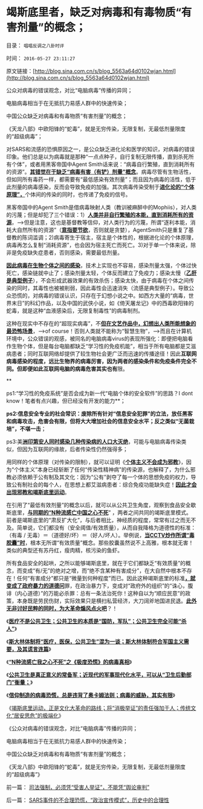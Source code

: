 # 竭斯底里者，缺乏对病毒和有毒物质“有害剂量”的概念；

目录： `唱唱反调之八卦时评` 

时间： `2016-05-27 23:11:27` 

原文链接：[http://blog.sina.com.cn/s/blog_5563a64d0102wjan.html](http://blog.sina.com.cn/s/blog_5563a64d0102wjan.html)

公众对病毒的错误观念，对比“电脑病毒”传播的异同；

电脑病毒相当于在无抵抗力易感人群中的快速传染；

中国公众缺乏对病毒和有毒物质“有害剂量”的概念；

《天龙八部》中欧阳锋的“蛇毒”，就是无穷传染，无限复制，无最低剂量限度的“超级病毒”；

对SARS和流感的恐惧原因之一，是公众缺乏进化论和医学的知识，对病毒的错误印象。他们总是以为病毒就是那种“一点点种子，自行复制无限传播，直到杀死所有个体”，或者用黑客帝国中Agent
Smith话来说：“病毒自行繁殖，直到消耗所有的资源”。[**其错觉在于缺乏“病毒有害（有铲）剂量”概念**](../../../2011/3/30/危机消失在媒体最闹腾时；空袭渐渐无力.md)。病毒尽管有生物活性，但如同所有毒药一样，都需要有“最低感染有效剂量”；而且因为病毒的活性，低于此剂量的病毒感染，反而会导致免疫的加强。其次病毒传染受制于[**进化论的“个体原理”，**](../../../2016/5/14/个体原理昭示“法制之源”：主权个体的平等.md)个体间的传染的同时，也传递了免疫的信号。

黑客帝国中的Agent
Smith是借病毒映射人类（教训被麻醉中的Mophiis），对人类的污蔑；但是却犯了三个错误：1）[**人类并非自行繁殖的本能，直到消耗所有的资源**](../../../2015/12/2/边际繁殖定律隐含的断言：生物种族存续，以繁殖为根本要务；.md)，——>但是注意，这也是基督教等信仰，对人类行为的污蔑，所谓“逐利本能，消耗大自然所有的资源”（[**意指要节欲**](../../../2009/12/31/小农意识的“自然主义”是落后的共同根源.md)，否则就是贪婪），AgentSmith只是重复了基督教的陈词滥调；2)病毒寄生于宿主，宿主是个体性的，根据进化论的个体原理，病毒再怎么复制“消耗资源”，也会因为宿主死亡而死亡。3)对于单一个体来说，除非是免疫缺失症患者，否则感染，需要最低剂量。

[**因此病毒在生物个体之间的感染**](../../../2009/5/4/进化中的遗传信息交换，病毒和舆论的关系.md)，技术上实现也不容易，感染剂量太强，个体过快死亡，感染链就中止了；感染剂量太轻，个体反而建立了免疫力；感染太慢（[**乙肝是典型例子**](../../../2008/5/14/乙肝感染大小三阳，慢性乙肝，乙型肝炎，肝硬化肝癌.md)），不会形成武器效果的有效杀伤；感染太快，由于病毒在个体之间传染的同时，其毒性也被被削弱，因此毒性会迅速消失（流感是典型例子）。导致公众恐慌的，对病毒的错误认识，只存在于幻想小说之中。如西方大量的“病毒，世界末日”的科幻作品，以及中国的武侠小说，如《倚天屠龙记》中的西毒欧阳锋的蛇毒，就是这种“血液感染后，无限复制毒性”的病毒制剂。

这种在现实中不存在的“超现实病毒”，不[**但在文艺作品中，幻想出人类所能想象的最恐怖场景**](../../../2009/5/23/推荐您的孩子多接触科学科幻作品.md)，——>of
course！否则人类就不能称为“智慧生物”，——>而且在计算机环境中，公众错误的观感，被同名的电脑病毒virus的表现所强化：即便把电脑看作生物个体，但是每台电脑都缺乏“学习性的免疫机能”，相当于所有电脑都是艾滋病患者；同时互联网络却提供了较生物社会更广泛而迅速的传播途径！因此**互联网病毒感染的程度，远比生物界的病毒厉害，因为两者的感染条件和免疫条件完全不同。但即便如此互联网电脑的病毒危害其实也有**限。

**

ps1:“学习性的免疫系统”是否会成为新一代“电脑个体的安全软件”的思路？I dont
know！笔者有点兴趣，但已经没有开发的能力**；

**ps2:信息安全专业的社会常识：废除所有针对“信息安全犯罪”的立法，放任黑客和病毒攻击，危害会有限，但将大大增加社会的信息安全水平；反之类似“无菌栽培”，不堪一击**；

ps3:美[**洲印第安人同时感染几种传染病的人口大灭绝**](../../../2011/9/23/病毒早在军事入侵前，就摧毁了印第安社会.md)，可能与电脑病毒传染类似，但因为互联网的缘故，后者传染性仍然强得多；

用同样的个体原理（对传染的限制），就可以证明《[**个体主义不会成为邪教**](../../../2010/1/11/自由信念有机会成为邪教吗.md)》，因为“个体主义”本身已经斩断了任何“传染性精神病”的传染源，也解释了，为什么邪教必须依赖于公有制及其文化：因为“公有”剥夺了每一个体的思想免疫的权力，导致公有制社会的每个人，在思想上都艾滋病患者：综合免疫功能缺失症！[**因此才会出现邪教和竭斯底里运动**](../../../2016/5/8/竭斯底里运动的第三阶段，19世纪末美国进步主义民粹时期.md)。

在引用了“最低有效剂量”的概念以后，就可以从公共卫生角度，观察到食品安全歇斯底里，[**与同期的“N种流感亡中国之心不死**](../../../2016/5/18/SARS事件的不合理恐慌，“政治宣传模式”，历史中的合理性.md)”
，两者之间共同的竭斯底里模式。前者是竭斯底里的“肃反扩大化”，与后者相比，神经质的程度，常常有过之而无不及。简单说，它们都没有（安全阈值/有效质量），从而自我降格为道德性的标准：（有毒
/ 无毒）＝（道德好/坏）＝（好人/坏人）。举例说，[**当CCTV炒作所谓“毒胶囊”时**](../../../2012/4/18/“毒”胶囊还没有毒到害人的程度.md)，根本无所谓“有效质量”概念。那些胶囊虽然说不上高雅，根本就无害！类似的典型还有苏丹红，瘦肉精，核污染的鱼虾。

所有食品安全的起哄，之所以能够竭斯底里，就在于它们都缺乏“有效质量”的概念，而变成“有/无”的绝对之增，而“绝不含某种有害成分”，在大自然中根本不存在！任何“有害成分”都只是“微量到何种程度”而已。因此这种竭斯底里的标准[**，就变成了政府暴力的道德问**](../../../2014/8/15/福喜面临的是对其内类处理工艺流程的道德起诉；.md)罪，在政治暴力下，变成对“政府外的组织”的“诛心，腹诽（内心道德）”的万能必杀罪：总有一条法治死你！这种自以为“顺应民意”的政策，本身既是劳民伤财，实际效果只是横扫私营经济，大刀阔斧地国进民退。[**此外无非讨好民粹的同时，为大革命煽风点火吧**](../../../2012/4/19/民粹冲击波中歇斯底里的天堂情结.md)？！

《[**医疗不是公共卫生；公共卫生的本质是“国防，军队”；公共卫生完全可能“杀人”**](../../../2016/5/21/医疗不是公共卫生；公共卫生的本质是“国防，军队”；.md)》

《[**斯大林体制将“医疗，医保，公共卫生”混为一谈；斯大林体制符合军国主义需要，及其谎言连篇**](../../../2016/5/22/斯大林体制将“医疗，医保，公共卫生”混为一谈；.md)》

《[**“N种流感亡我之心不死”之《极度恐慌》的病毒真相**](../../../2016/5/23/“N种流感亡我之心不死”之《极度恐慌》的病毒真相；.md)》

《[**公共卫生是真正意义的常备军；近现代的军事现代化水平，可以从“卫生后勤部门”衡量；**](../../../2016/5/24/公共卫生是真正国防意义的常备军；.md)》

《[**信仰制造的病毒恐慌，总是违背了奥卡姆法则；病毒的威胁，其实有限**](../../../2016/5/25/流感与饥荒，都是普通死亡的扩大化.md)》

《[竭斯底里运动，正是文化大革命的路线；将“消极举证”的责任强加于人；传统文化“居安思危”的极端化](../../../2016/5/26/竭斯底里运动，将“消极举证”的责任强加于人；.md)》

《公众对病毒的错误观念，对比“电脑病毒”传播的异同；

电脑病毒相当于在无抵抗力易感人群中的快速传染；

中国公众缺乏对病毒和有毒物质“有害剂量”的概念；

《天龙八部》中欧阳锋的“蛇毒”，就是无穷传染，无限复制，无最低剂量限度的“超级病毒”》

前一篇： [司法强制，必须凭“受害人举证”，不能凭“舆论审判”](../../../2016/5/30/司法强制，必须凭“受害人举证”，不能凭“舆论审判”.md)

后一篇： [SARS事件的不合理恐慌，“政治宣传模式”，历史中的合理性](../../../2016/5/18/SARS事件的不合理恐慌，“政治宣传模式”，历史中的合理性.md)


